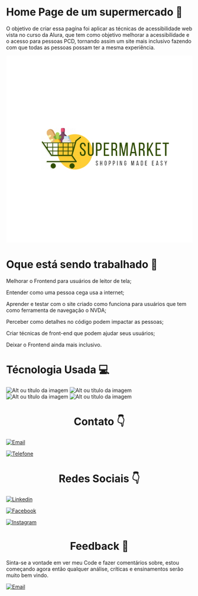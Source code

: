 <h1> Home Page de um supermercado 🏪 </h1>

<p> O objetivo de criar essa pagína foi aplicar as técnicas de acessibilidade web vista no curso da Alura, que tem como objetivo melhorar a acessibilidade e o acesso para pessoas PCD, tornando assim um site mais inclusivo fazendo com que todas as pessoas possam ter a mesma experiência.</p>

<p><img src="img01.jpg" alt="Supermarket com um carrinho de compras"></p>

<h1> Oque está sendo trabalhado 🚧 </h1>

<p>Melhorar o Frontend para usuários de leitor de tela;</p>
<p>Entender como uma pessoa cega usa a internet;</p>
<p>Aprender e testar com o site criado como funciona para usuários que tem como ferramenta de navegação o NVDA;</p>
<p>Perceber como detalhes no código podem impactar as pessoas;</p>
<p>Criar técnicas de front-end que podem ajudar seus usuários;</p>
<p>Deixar o Frontend ainda mais inclusivo.</p>

<h1> Técnologia Usada 💻 </h1>

![Alt ou título da imagem](https://img.shields.io/badge/HTML-239120?style=for-the-badge&logo=html5&logoColor=white) ![Alt ou título da imagem](https://img.shields.io/badge/HTML5-E34F26?style=for-the-badge&logo=html5&logoColor=white) ![Alt ou título da imagem](https://img.shields.io/badge/CSS-239120?&style=for-the-badge&logo=css3&logoColor=white) ![Alt ou título da imagem](https://img.shields.io/badge/CSS3-1572B6?style=for-the-badge&logo=css3&logoColor=white)

<div style=text-align:center><h1>Contato 👇</h1></div>

[![Email](https://img.shields.io/badge/Gmail-D14836?style=for-the-badge&logo=gmail&logoColor=white)](edson.eduardoengbonelli@gmail.com) 

[![Telefone](https://img.shields.io/badge/WhatsApp-25D366?style=for-the-badge&logo=whatsapp&logoColor=white)](55+(19)9-8351-4369)

<div style=text-align:center><h1> Redes Sociais 👇</h1></div>

[![Linkedin](https://img.shields.io/badge/LinkedIn-0077B5?style=for-the-badge&logo=linkedin&logoColor=white)](https://www.linkedin.com/in/edsonbonelli/)

[![Facebook](https://img.shields.io/badge/Facebook-1877F2?style=for-the-badge&logo=facebook&logoColor=white)](https://www.facebook.com/edsonebonelli)

[![Instagram](https://img.shields.io/badge/Instagram-E4405F?style=for-the-badge&logo=instagram&logoColor=white)](https://www.instagram.com/ee.bonelli/)

<div style=text-align:center><h1> Feedback 📜</h1></div>

<p>Sinta-se a vontade em ver meu Code e fazer comentários sobre, estou começando agora então qualquer análise, críticas e ensinamentos serão muito bem vindo.</p>

[![Email](https://img.shields.io/badge/Gmail-D14836?style=for-the-badge&logo=gmail&logoColor=white)](edson.eduardoengbonelli@gmail.com)
